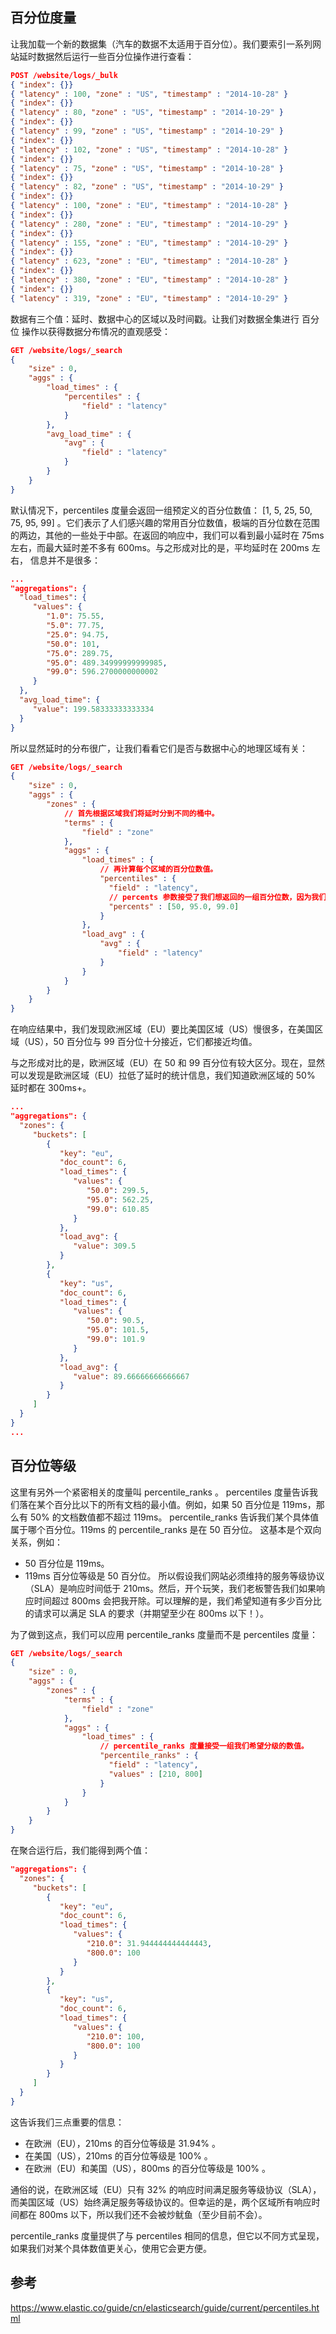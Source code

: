 ## 百分位度量

让我加载一个新的数据集（汽车的数据不太适用于百分位）。我们要索引一系列网站延时数据然后运行一些百分位操作进行查看：


```json
POST /website/logs/_bulk
{ "index": {}}
{ "latency" : 100, "zone" : "US", "timestamp" : "2014-10-28" }
{ "index": {}}
{ "latency" : 80, "zone" : "US", "timestamp" : "2014-10-29" }
{ "index": {}}
{ "latency" : 99, "zone" : "US", "timestamp" : "2014-10-29" }
{ "index": {}}
{ "latency" : 102, "zone" : "US", "timestamp" : "2014-10-28" }
{ "index": {}}
{ "latency" : 75, "zone" : "US", "timestamp" : "2014-10-28" }
{ "index": {}}
{ "latency" : 82, "zone" : "US", "timestamp" : "2014-10-29" }
{ "index": {}}
{ "latency" : 100, "zone" : "EU", "timestamp" : "2014-10-28" }
{ "index": {}}
{ "latency" : 280, "zone" : "EU", "timestamp" : "2014-10-29" }
{ "index": {}}
{ "latency" : 155, "zone" : "EU", "timestamp" : "2014-10-29" }
{ "index": {}}
{ "latency" : 623, "zone" : "EU", "timestamp" : "2014-10-28" }
{ "index": {}}
{ "latency" : 380, "zone" : "EU", "timestamp" : "2014-10-28" }
{ "index": {}}
{ "latency" : 319, "zone" : "EU", "timestamp" : "2014-10-29" }
```

数据有三个值：延时、数据中心的区域以及时间戳。让我们对数据全集进行 百分位 操作以获得数据分布情况的直观感受：

```json
GET /website/logs/_search
{
    "size" : 0,
    "aggs" : {
        "load_times" : {
            "percentiles" : {
                "field" : "latency" 
            }
        },
        "avg_load_time" : {
            "avg" : {
                "field" : "latency" 
            }
        }
    }
}
```

默认情况下，percentiles 度量会返回一组预定义的百分位数值： [1, 5, 25, 50, 75, 95, 99] 。它们表示了人们感兴趣的常用百分位数值，极端的百分位数在范围的两边，其他的一些处于中部。在返回的响应中，我们可以看到最小延时在 75ms 左右，而最大延时差不多有 600ms。与之形成对比的是，平均延时在 200ms 左右， 信息并不是很多：

```json
...
"aggregations": {
  "load_times": {
     "values": {
        "1.0": 75.55,
        "5.0": 77.75,
        "25.0": 94.75,
        "50.0": 101,
        "75.0": 289.75,
        "95.0": 489.34999999999985,
        "99.0": 596.2700000000002
     }
  },
  "avg_load_time": {
     "value": 199.58333333333334
  }
}
```


所以显然延时的分布很广，让我们看看它们是否与数据中心的地理区域有关：

```json
GET /website/logs/_search
{
    "size" : 0,
    "aggs" : {
        "zones" : {
            // 首先根据区域我们将延时分到不同的桶中。
            "terms" : {
                "field" : "zone" 
            },
            "aggs" : {
                "load_times" : {
                    // 再计算每个区域的百分位数值。
                    "percentiles" : { 
                      "field" : "latency",
                      // percents 参数接受了我们想返回的一组百分位数，因为我们只对长的延时感兴趣。
                      "percents" : [50, 95.0, 99.0] 
                    }
                },
                "load_avg" : {
                    "avg" : {
                        "field" : "latency"
                    }
                }
            }
        }
    }
}
```


在响应结果中，我们发现欧洲区域（EU）要比美国区域（US）慢很多，在美国区域（US），50 百分位与 99 百分位十分接近，它们都接近均值。

与之形成对比的是，欧洲区域（EU）在 50 和 99 百分位有较大区分。现在，显然可以发现是欧洲区域（EU）拉低了延时的统计信息，我们知道欧洲区域的 50% 延时都在 300ms+。


```json
...
"aggregations": {
  "zones": {
     "buckets": [
        {
           "key": "eu",
           "doc_count": 6,
           "load_times": {
              "values": {
                 "50.0": 299.5,
                 "95.0": 562.25,
                 "99.0": 610.85
              }
           },
           "load_avg": {
              "value": 309.5
           }
        },
        {
           "key": "us",
           "doc_count": 6,
           "load_times": {
              "values": {
                 "50.0": 90.5,
                 "95.0": 101.5,
                 "99.0": 101.9
              }
           },
           "load_avg": {
              "value": 89.66666666666667
           }
        }
     ]
  }
}
...
```


## 百分位等级

这里有另外一个紧密相关的度量叫 percentile_ranks 。 percentiles 度量告诉我们落在某个百分比以下的所有文档的最小值。例如，如果 50 百分位是 119ms，那么有 50% 的文档数值都不超过 119ms。 percentile_ranks 告诉我们某个具体值属于哪个百分位。119ms 的 percentile_ranks 是在 50 百分位。 这基本是个双向关系，例如：

* 50 百分位是 119ms。
* 119ms 百分位等级是 50 百分位。
所以假设我们网站必须维持的服务等级协议（SLA）是响应时间低于 210ms。然后，开个玩笑，我们老板警告我们如果响应时间超过 800ms 会把我开除。可以理解的是，我们希望知道有多少百分比的请求可以满足 SLA 的要求（并期望至少在 800ms 以下！）。

为了做到这点，我们可以应用 percentile_ranks 度量而不是 percentiles 度量：

```json
GET /website/logs/_search
{
    "size" : 0,
    "aggs" : {
        "zones" : {
            "terms" : {
                "field" : "zone"
            },
            "aggs" : {
                "load_times" : {
                    // percentile_ranks 度量接受一组我们希望分级的数值。
                    "percentile_ranks" : {
                      "field" : "latency",
                      "values" : [210, 800] 
                    }
                }
            }
        }
    }
}
```

在聚合运行后，我们能得到两个值：

```json
"aggregations": {
  "zones": {
     "buckets": [
        {
           "key": "eu",
           "doc_count": 6,
           "load_times": {
              "values": {
                 "210.0": 31.944444444444443,
                 "800.0": 100
              }
           }
        },
        {
           "key": "us",
           "doc_count": 6,
           "load_times": {
              "values": {
                 "210.0": 100,
                 "800.0": 100
              }
           }
        }
     ]
  }
}
```

这告诉我们三点重要的信息：

* 在欧洲（EU），210ms 的百分位等级是 31.94% 。
* 在美国（US），210ms 的百分位等级是 100% 。
* 在欧洲（EU）和美国（US），800ms 的百分位等级是 100% 。


通俗的说，在欧洲区域（EU）只有 32% 的响应时间满足服务等级协议（SLA），而美国区域（US）始终满足服务等级协议的。但幸运的是，两个区域所有响应时间都在 800ms 以下，所以我们还不会被炒鱿鱼（至少目前不会）。

percentile_ranks 度量提供了与 percentiles 相同的信息，但它以不同方式呈现，如果我们对某个具体数值更关心，使用它会更方便。


## 参考

https://www.elastic.co/guide/cn/elasticsearch/guide/current/percentiles.html